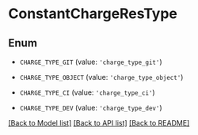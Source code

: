# ConstantChargeResType


## Enum

* `CHARGE_TYPE_GIT` (value: `'charge_type_git'`)

* `CHARGE_TYPE_OBJECT` (value: `'charge_type_object'`)

* `CHARGE_TYPE_CI` (value: `'charge_type_ci'`)

* `CHARGE_TYPE_DEV` (value: `'charge_type_dev'`)

[[Back to Model list]](../README.md#documentation-for-models) [[Back to API list]](../README.md#documentation-for-api-endpoints) [[Back to README]](../README.md)


